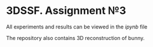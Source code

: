 # 3DSSF. Assignment №3
All experiments and results can be viewed in the *ipynb* file

The repository also contains 3D reconstruction of bunny.
